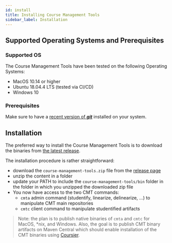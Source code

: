 ```yaml
---
id: install
title: Installing Course Management Tools
sidebar_label: Installation
---
```


## Supported Operating Systems and Prerequisites

### Supported OS

The Course Management Tools have been tested on the following Operating Systems:

- MacOS 10.14 or higher
- Ubuntu 18.04.4 LTS (tested via CI/CD)
- Windows 10



### Prerequisites

Make sure to have a [recent version of **_git_**](https://git-scm.com/downloads) installed on your system.

## Installation

The preferred way to install the Course Management Tools is to download
the binaries from [the latest release](https://github.com/lunatech-labs/course-management-tools/releases).

The installation procedure is rather straightforward:

- download the `course-management-tools.zip` file from the [release page](https://github.com/lunatech-labs/course-management-tools/releases)
- unzip the content in a folder
- update your PATH to include the `course-management-tools/bin` folder in
  the folder in which you unzipped the downloaded zip file
- You now have access to the two CMT commands:
  - `cmta` admin command (studentify, linearize, delinearize, ...) to manipulate CMT main repositories
  - `cmtc` client command to manipulate studentified artifacts

> Note: the plan is to publish native binaries of `cmta` and `cmtc` for MacOS, *nix, and Windows. Also, the goal is to publish CMT binary artifacts on Maven Central which should enable installation of the CMT binaries using [Coursier](https://github.com/coursier/coursier).
